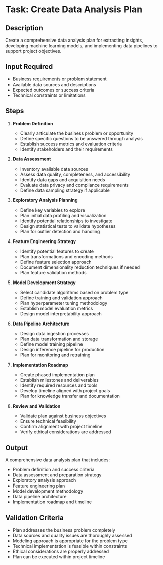 # Task: Create Data Analysis Plan

## Description
Create a comprehensive data analysis plan for extracting insights, developing machine learning models, and implementing data pipelines to support project objectives.

## Input Required
- Business requirements or problem statement
- Available data sources and descriptions
- Expected outcomes or success criteria
- Technical constraints or limitations

## Steps

1. **Problem Definition**
   - Clearly articulate the business problem or opportunity
   - Define specific questions to be answered through analysis
   - Establish success metrics and evaluation criteria
   - Identify stakeholders and their requirements

2. **Data Assessment**
   - Inventory available data sources
   - Assess data quality, completeness, and accessibility
   - Identify data gaps and acquisition needs
   - Evaluate data privacy and compliance requirements
   - Define data sampling strategy if applicable

3. **Exploratory Analysis Planning**
   - Define key variables to explore
   - Plan initial data profiling and visualization
   - Identify potential relationships to investigate
   - Design statistical tests to validate hypotheses
   - Plan for outlier detection and handling

4. **Feature Engineering Strategy**
   - Identify potential features to create
   - Plan transformations and encoding methods
   - Define feature selection approach
   - Document dimensionality reduction techniques if needed
   - Plan feature validation methods

5. **Model Development Strategy**
   - Select candidate algorithms based on problem type
   - Define training and validation approach
   - Plan hyperparameter tuning methodology
   - Establish model evaluation metrics
   - Design model interpretability approach

6. **Data Pipeline Architecture**
   - Design data ingestion processes
   - Plan data transformation and storage
   - Define model training pipeline
   - Design inference pipeline for production
   - Plan for monitoring and retraining

7. **Implementation Roadmap**
   - Create phased implementation plan
   - Establish milestones and deliverables
   - Identify required resources and tools
   - Develop timeline aligned with project goals
   - Plan for knowledge transfer and documentation

8. **Review and Validation**
   - Validate plan against business objectives
   - Ensure technical feasibility
   - Confirm alignment with project timeline
   - Verify ethical considerations are addressed

## Output
A comprehensive data analysis plan that includes:
- Problem definition and success criteria
- Data assessment and preparation strategy
- Exploratory analysis approach
- Feature engineering plan
- Model development methodology
- Data pipeline architecture
- Implementation roadmap and timeline

## Validation Criteria
- Plan addresses the business problem completely
- Data sources and quality issues are thoroughly assessed
- Modeling approach is appropriate for the problem type
- Technical implementation is feasible within constraints
- Ethical considerations are properly addressed
- Plan can be executed within project timeline
